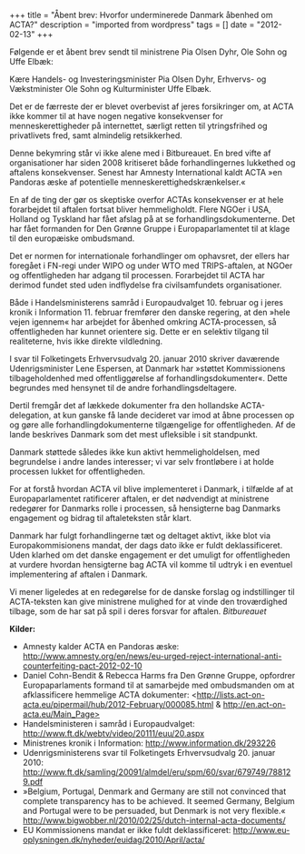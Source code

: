 +++
title = "Åbent brev: Hvorfor underminerede Danmark åbenhed om ACTA?"
description = "imported from wordpress"
tags = []
date = "2012-02-13"
+++

Følgende er et åbent brev sendt til ministrene Pia Olsen Dyhr, Ole Sohn og Uffe Elbæk:

Kære Handels- og Investeringsminister Pia Olsen Dyhr, Erhvervs- og Vækstminister Ole Sohn og Kulturminister Uffe Elbæk.

Det er de færreste der er blevet overbevist af jeres forsikringer om, at ACTA ikke kommer til at have nogen negative konsekvenser for menneskerettigheder på internettet, særligt retten til ytringsfrihed og privatlivets fred, samt almindelig retsikkerhed. 

Denne bekymring står vi ikke alene med i Bitbureauet. En bred vifte af organisationer har siden 2008 kritiseret både forhandlingernes lukkethed og aftalens konsekvenser. Senest har Amnesty International kaldt ACTA »en Pandoras æske af potentielle menneskerettighedskrænkelser.«

En af de ting der gør os skeptiske overfor ACTAs konsekvenser er at hele forarbejdet til aftalen fortsat bliver hemmeligholdt. Flere NGOer i USA, Holland og Tyskland har fået afslag på at se forhandlingsdokumenterne. Det har fået formanden for Den Grønne Gruppe i Europaparlamentet til at klage til den europæiske ombudsmand.

Det er normen for internationale forhandlinger om ophavsret, der ellers har foregået i FN-regi under WIPO og under WTO med TRIPS-aftalen, at NGOer og offentligheden har adgang til processen. Forarbejdet til ACTA har derimod fundet sted uden indflydelse fra civilsamfundets organisationer.

Både i Handelsministerens samråd i Europaudvalget 10. februar og i jeres kronik i Information 11. februar fremfører den danske regering, at den »hele vejen igennem« har arbejdet for åbenhed omkring ACTA-processen, så offentligheden har kunnet orientere sig. Dette er en selektiv tilgang til realiteterne, hvis ikke direkte vildledning.

I svar til Folketingets Erhvervsudvalg 20. januar 2010 skriver daværende Udenrigsminister Lene Espersen, at Danmark har »støttet Kommissionens tilbageholdenhed med offentliggørelse af forhandlingsdokumenter«. Dette begrundes med hensynet til de andre forhandlingsdeltagere.

Dertil fremgår det af lækkede dokumenter fra den hollandske ACTA-delegation, at kun ganske få lande decideret var imod at åbne processen op og gøre alle forhandlingdokumenterne tilgængelige for offentligheden. Af de lande beskrives Danmark som det mest ufleksible i sit standpunkt.

Danmark støttede således ikke kun aktivt hemmeligholdelsen, med begrundelse i andre landes interesser; vi var selv frontløbere i at holde processen lukket for offentligheden.

For at forstå hvordan ACTA vil blive implementeret i Danmark, i tilfælde af at Europaparlamentet ratificerer aftalen, er det nødvendigt at ministrene redegører for Danmarks rolle i processen, så hensigterne bag Danmarks engagement og bidrag til aftaleteksten står klart. 

Danmark har fulgt forhandlingerne tæt og deltaget aktivt, ikke blot via Europakommisionens mandat, der dags dato ikke er fuldt deklassificeret. Uden klarhed om det danske engagement er det umuligt for offentligheden at vurdere hvordan hensigterne bag ACTA vil komme til udtryk i en eventuel implementering af aftalen i Danmark.

Vi mener ligeledes at en redegørelse for de danske forslag og indstillinger til ACTA-teksten kan give ministrene mulighed for at vinde den troværdighed tilbage, som de har sat på spil i deres forsvar for aftalen. _Bitbureauet_

**Kilder:**

  * Amnesty kalder ACTA en Pandoras æske: <http://www.amnesty.org/en/news/eu-urged-reject-international-anti-counterfeiting-pact-2012-02-10>
  * Daniel Cohn-Bendit & Rebecca Harms fra Den Grønne Gruppe, opfordrer Europaparlaments formand til at samarbejde med ombudsmanden om at afklassificere hemmelige ACTA dokumenter: <http://lists.act-on-acta.eu/pipermail/hub/2012-February/000085.html & http://en.act-on-acta.eu/Main_Page>
  * Handelsministeren i samråd i Europaudvalget: <http://www.ft.dk/webtv/video/20111/euu/20.aspx>
  * Ministrenes kronik i Information: <http://www.information.dk/293226>
  * Udenrigsministerens svar til Folketingets Erhvervsudvalg 20. januar 2010: <http://www.ft.dk/samling/20091/almdel/eru/spm/60/svar/679749/788129.pdf>
  * »Belgium, Portugal, Denmark and Germany are still not convinced that complete transparency has to be achieved. It seemed Germany, Belgium and Portugal were to be persuaded, but Denmark is not very flexible.« <http://www.bigwobber.nl/2010/02/25/dutch-internal-acta-documents/>
  * EU Kommissionens mandat er ikke fuldt deklassificeret: <http://www.eu-oplysningen.dk/nyheder/euidag/2010/April/acta/>

